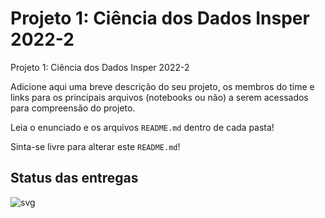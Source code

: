 # Projeto 1: Ciência dos Dados Insper 2022-2

Projeto 1: Ciência dos Dados Insper 2022-2

Adicione aqui uma breve descrição do seu projeto, os membros do time e links para os principais arquivos (notebooks ou não) a serem acessados para compreensão do projeto.

Leia o enunciado e os arquivos `README.md` dentro de cada pasta!

Sinta-se livre para alterar este `README.md`!

## Status das entregas

![svg](http://3.142.157.80/webhook2/cdados/test/svg/insperclassroom/22-2a-cd-p1-grupo_alexiabp)
